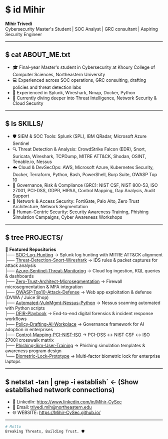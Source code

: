 # $ id Mihir
**Mihir Trivedi**  
Cybersecurity Master's Student | SOC Analyst | GRC consultant | Aspiring Security Engineer  

---

## $ cat ABOUT_ME.txt  
- 🎓 Final-year Master's student in Cybersecurity at Khoury College of Computer Sciences, Northeastern University  
- 💻 Experienced across SOC operations, GRC consulting, drafting policies and threat detection labs  
- 🔐 Experienced in Splunk, Wireshark, Nmap, Docker, Python    
- 🌱 Currently diving deeper into Threat Intelligence, Network Security & Cloud Security  

---

## $ ls SKILLS/  

- 🛡️ SIEM & SOC Tools: Splunk (SPL), IBM QRadar, Microsoft Azure Sentinel  
- 🔍 Threat Detection & Analysis: CrowdStrike Falcon (EDR), Snort, Suricata, Wireshark, TCPDump, MITRE ATT&CK, Shodan, OSINT, Tenable.io, Nessus  
- ☁️ Cloud & DevSecOps: AWS, Microsoft Azure, Kubernetes Security, Docker, Terraform, Python, Bash, PowerShell, Burp Suite, OWASP Top 10  
- 🏢 Governance, Risk & Compliance (GRC): NIST CSF, NIST 800-53, ISO 27001, PCI-DSS, GDPR, HIPAA, Control Mapping, Gap Analysis, Audit Support  
- 🔐 Network & Access Security: FortiGate, Palo Alto, Zero Trust Architecture, Network Segmentation  
- 🧠 Human-Centric Security: Security Awareness Training, Phishing Simulation Campaigns, Cyber Awareness Workshops

---

## $ tree PROJECTS/  
📂 **Featured Repositories**  
├── [SOC-Log-Hunting](https://github.com/whoami-mihir/SOC-Log-Hunting) → Splunk log hunting with MITRE ATT&CK alignment  
├── [Threat-Detection-Snort-Wireshark](https://github.com/whoami-mihir/Threat-Detection-Snort-Wireshark) → IDS rules & packet captures for attack analysis  
├── [Azure-Sentinel-Threat-Monitoring](https://github.com/whoami-mihir/Azure-Sentinel-Threat-Monitoring) → Cloud log ingestion, KQL queries & dashboards  
├── [Zero-Trust-Architect-Microsegmentation](https://github.com/whoami-mihir/Zero-Trust-Architecture-Microsegmentation) → Firewall microsegmentation & MFA integration  
├── [OWASP-Top10-Attack-Defense](https://github.com/whoami-mihir/OWASP-Top10-Attack-Defense) → Web app exploitation & defense (DVWA / Juice Shop)  
├── [Automated-VulnMgmt-Nessus-Python](https://github.com/whoami-mihir/Automated-VulnMgmt-Nessus-Python) → Nessus scanning automated with Python scripts  
├── [DFIR-Playbook](https://github.com/whoami-mihir/DFIR-Playbook) → End-to-end digital forensics & incident response workflows  
├── [Policy-Drafting-AI-Workplace](https://github.com/whoami-mihir/Policy-AI-In-Workplace) → Governance framework for AI adoption in enterprises  
├── [Control-Mapping-PCI-NIST-ISO](https://github.com/whoami-mihir/Control-Mapping-PCI-NIST-ISO) → PCI-DSS ↔ NIST CSF ↔ ISO 27001 crosswalk matrix  
├── [Phishing-Sim-User-Training](https://github.com/whoami-mihir/Phishing-Sim-User-Training) → Phishing simulation templates & awareness program design  
└── [Biometric-Lock-Prototype](https://github.com/whoami-mihir/Biometric-Lock-Prototype) → Multi-factor biometric lock for enterprise laptops 
 
---

## $ netstat -tan | grep -i establish` <- (Show established network connections)  
- 🔗 LinkedIn: https://www.linkedin.com/in/Mihir-CySec
- 📧 Email: trivedi.mih@northeastern.edu  
- 🌐 WEBSITE: https://Mihir-CySec.github.io/

---

```bash
# Motto
Breaking Threats, Building Trust. 🛡️
